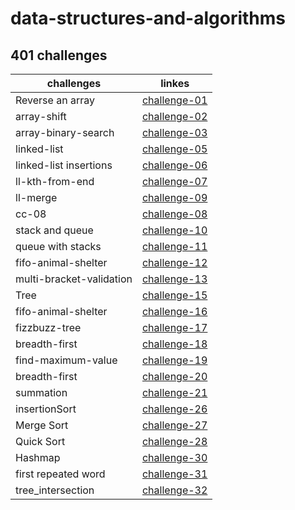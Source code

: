 # data-structures-and-algorithms 


## 401 challenges 
  | challenges               |      linkes   | 
  |--------------------------|:-------------:|
  | Reverse an array         | [challenge-01](https://github.com/401-advanced-javascript-israaOthman/data-structures-and-algorithms/pull/1)   |
  | array-shift              | [challenge-02](https://github.com/401-advanced-javascript-israaOthman/data-structures-and-algorithms/pull/3)   |
  | array-binary-search      | [challenge-03](https://github.com/401-advanced-javascript-israaOthman/data-structures-and-algorithms/pull/4)   |
  | linked-list              | [challenge-05](https://github.com/401-advanced-javascript-israaOthman/data-structures-and-algorithms/pull/7)   |
  | linked-list insertions   | [challenge-06](https://github.com/401-advanced-javascript-israaOthman/data-structures-and-algorithms/pull/11)   |
  | ll-kth-from-end          | [challenge-07](https://github.com/401-advanced-javascript-israaOthman/data-structures-and-algorithms/pull/10)   |
  | ll-merge                 | [challenge-09](https://github.com/401-advanced-javascript-israaOthman/data-structures-and-algorithms/pull/12)   |
  | cc-08                    | [challenge-08](https://github.com/401-advanced-javascript-israaOthman/data-structures-and-algorithms/pull/13)   |
  | stack and queue          | [challenge-10](https://github.com/401-advanced-javascript-israaOthman/data-structures-and-algorithms/pull/14)   |
  | queue with stacks        | [challenge-11](https://github.com/401-advanced-javascript-israaOthman/data-structures-and-algorithms/pull/15)   |
  | fifo-animal-shelter      | [challenge-12](https://github.com/401-advanced-javascript-israaOthman/data-structures-and-algorithms/pull/16)   |
  | multi-bracket-validation | [challenge-13](https://github.com/401-advanced-javascript-israaOthman/data-structures-and-algorithms/pull/17)   |
  | Tree                     | [challenge-15](https://github.com/401-advanced-javascript-israaOthman/data-structures-and-algorithms/pull/18)   |
  | fifo-animal-shelter      | [challenge-16](https://github.com/401-advanced-javascript-israaOthman/data-structures-and-algorithms/pull/19)   |
  | fizzbuzz-tree            | [challenge-17](https://github.com/401-advanced-javascript-israaOthman/data-structures-and-algorithms/pull/20)   |
  |  breadth-first           | [challenge-18](https://github.com/401-advanced-javascript-israaOthman/data-structures-and-algorithms/pull/22)   |
  | find-maximum-value       | [challenge-19](https://github.com/401-advanced-javascript-israaOthman/data-structures-and-algorithms/pull/23)   |
  | breadth-first            | [challenge-20](https://github.com/401-advanced-javascript-israaOthman/data-structures-and-algorithms/pull/24)   |
  | summation                | [challenge-21](https://github.com/401-advanced-javascript-israaOthman/data-structures-and-algorithms/pull/25)   |
  | insertionSort            | [challenge-26](https://github.com/401-advanced-javascript-israaOthman/data-structures-and-algorithms/pull/26)   |
  | Merge Sort               | [challenge-27](https://github.com/401-advanced-javascript-israaOthman/data-structures-and-algorithms/pull/27)   |
  | Quick Sort               | [challenge-28](https://github.com/401-advanced-javascript-israaOthman/data-structures-and-algorithms/pull/28)   |
  | Hashmap                  | [challenge-30](https://github.com/401-advanced-javascript-israaOthman/data-structures-and-algorithms/pull/29)   |
  | first repeated word      | [challenge-31](https://github.com/401-advanced-javascript-israaOthman/data-structures-and-algorithms/pull/30)   |
  | tree_intersection        | [challenge-32](https://github.com/401-advanced-javascript-israaOthman/data-structures-and-algorithms/pull/31)   |








  








